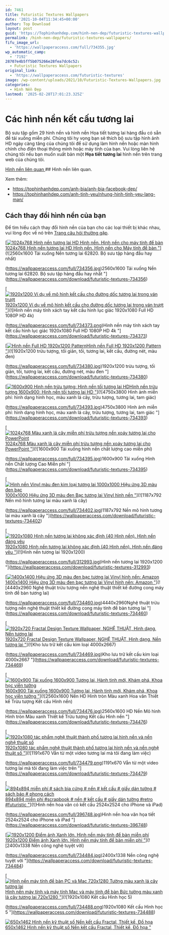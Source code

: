 ```yaml
---
id: 7461
title: Futuristic Textures Wallpapers
date: '2021-10-04T11:34:45+00:00'
author: Top Download
layout: post
guid: 'https://Tophinhanhdep.com/hinh-nen-dep/futuristic-textures-wallpapers/'
permalink: /hinh-nen-dep/futuristic-textures-wallpapers/
fifu_image_url:
  - 'https://wallpaperaccess.com/full/734355.jpg'
wp_automatic_camp:
  - '7192'
28707e4b5ff5b075266e28fea7dc6c52:
  - Futuristic Textures Wallpapers
original_link:
  - 'https://wallpaperaccess.com/futuristic-textures'
image: /wp-content/uploads/2021/10/Futuristic-Textures-Wallpapers.jpg
categories:
  - Hình Nền Đẹp
lastmod: '2025-02-28T17:01:23.325Z'
---
```

# Các hình nền kết cấu tương lai

Bộ sưu tập gồm 29 hình nền và hình nền Họa tiết tương lai hàng đầu có sẵn để tải xuống miễn phí. Chúng tôi hy vọng bạn sẽ thích bộ sưu tập hình ảnh HD ngày càng tăng của chúng tôi để sử dụng làm hình nền hoặc màn hình chính cho điện thoại thông minh hoặc máy tính của bạn. Vui lòng liên hệ chúng tôi nếu bạn muốn xuất bản một **Họa tiết tương lai** hình nền trên trang web của chúng tôi.

[Hình nền liên quan ](#related) ## Hình nền liên quan.

   
 Xem thêm:

   
- <https://tophinhanhdep.com/anh-bia/anh-bia-facebook-dep/>
- <https://tophinhanhdep.com/anh-tinh-yeu/nhung-hinh-tinh-yeu-lang-man/>

## Cách thay đổi hình nền của bạn

Để tìm hiểu cách thay đổi hình nền của bạn cho các loại thiết bị khác nhau, vui lòng đọc về nó trên [Trang câu hỏi thường gặp](https://tophinhanhdep.com/faq/).

  
[[![1024x768 Hình nền tương lai HD Hình nền.  Hình nền cho máy tính để bàn](https://wallpaperaccess.com/full/734355.jpg)1024x768 Hình nền tương lai HD Hình nền. Hình nền cho Máy tính để bàn "](https://wallpaperaccess.com/download/futuristic-textures-734355)](![2560x1600 Tải xuống Nền tương lai 62820. Bộ sưu tập hàng đầu hay nhất)

(https://wallpaperaccess.com/full/734356.jpg)2560x1600 Tải xuống Nền tương lai 62820. Bộ sưu tập hàng đầu hay nhất "](https://wallpaperaccess.com/download/futuristic-textures-734356)

[[![1920x1200 Ví dụ về mô hình kết cấu cho đường dốc tương lai trong ván trượt](https://wallpaperaccess.com/full/734366.jpg)1920x1200 Ví dụ về mô hình kết cấu cho đường dốc tương lai trong ván trượt "](https://wallpaperaccess.com/download/futuristic-textures-734366)](![Hình nền máy tính xách tay kết cấu hình lục giác 1920x1080 Full HD 1080P HD 4k)

(https://wallpaperaccess.com/full/734373.png)Hình nền máy tính xách tay kết cấu hình lục giác 1920x1080 Full HD 1080P HD 4k "](https://wallpaperaccess.com/download/futuristic-textures-734373)

[[![Hình nền Full HD 1920x1200 Pattern](https://wallpaperaccess.com/full/734376.jpg)Hình nền Full HD 1920x1200 Pattern "](https://wallpaperaccess.com/download/futuristic-textures-734376)](![1920x1200 trừu tượng, tối giản, tối, tương lai, kết cấu, đường nét, màu đen)

(https://wallpaperaccess.com/full/734380.jpg)1920x1200 trừu tượng, tối giản, tối, tương lai, kết cấu, đường nét, màu đen "](https://wallpaperaccess.com/download/futuristic-textures-734380)

[[![1600x900 Hình nền trừu tượng: Hình nền tối tương lai HD](https://wallpaperaccess.com/full/734388.jpg)Hình nền trừu tượng 1600x900: Hình nền tối tương lai HD "](https://wallpaperaccess.com/download/futuristic-textures-734388)](![4750x3800 Hình ảnh miễn phí: hình dạng hình học, màu xanh lá cây, trừu tượng, tương lai, tam giác)

(https://wallpaperaccess.com/full/734393.jpg)4750x3800 Hình ảnh miễn phí: hình dạng hình học, màu xanh lá cây, trừu tượng, tương lai, tam giác "](https://wallpaperaccess.com/download/futuristic-textures-734393)

[[![1024x768 Màu xanh lá cây miễn phí trừu tượng nền xoáy tương lai cho PowerPoint](https://wallpaperaccess.com/full/734394.jpg)1024x768 Màu xanh lá cây miễn phí trừu tượng nền xoáy tương lai cho PowerPoint "](https://wallpaperaccess.com/download/futuristic-textures-734394)](![1600x900 Tải xuống hình nền chất lượng cao miễn phí)

(https://wallpaperaccess.com/full/734395.jpg)1600x900 Tải xuống Hình nền Chất lượng Cao Miễn phí "](https://wallpaperaccess.com/download/futuristic-textures-734395)

[[![Hình nền Vinyl màu đen kim loại tương lai 1000x1000 Hiệu ứng 3D màu đen bạc](https://wallpaperaccess.com/full/734396.jpg)1000x1000 Hiệu ứng 3D màu đen Bạc tương lai Vinyl hình nền "](https://wallpaperaccess.com/download/futuristic-textures-734396)](![1187x792 Nền mô hình tương lai màu xanh lá cây)

(https://wallpaperaccess.com/full/734402.jpg)1187x792 Nền mô hình tương lai màu xanh lá cây "](https://wallpaperaccess.com/download/futuristic-textures-734402)

[[![1920x1080 Hình nền tương lai không xác định (40 Hình nền).  Hình nền đáng yêu](https://wallpaperaccess.com/full/678111.jpg)1920x1080 Hình nền tương lai không xác định (40 Hình nền). Hình nền đáng yêu "](https://wallpaperaccess.com/download/futuristic-textures-678111)](![Hình nền tương lai 1920x1200)

(https://wallpaperaccess.com/full/312993.jpg)Hình nền tương lai 1920x1200 "](https://wallpaperaccess.com/download/futuristic-textures-312993)

[[![1400x1400 Hiệu ứng 3D màu đen bạc tương lai Vinyl hình nền: Amazon](https://wallpaperaccess.com/full/734455.jpg)1400x1400 Hiệu ứng 3D màu đen bạc tương lai Vinyl hình nền: Amazon "](https://wallpaperaccess.com/download/futuristic-textures-734455)](![4440x2960 ​​Nghệ thuật trừu tượng nền nghệ thuật thiết kế đường cong máy tính để bàn tương lai)

(https://wallpaperaccess.com/full/734460.jpg)4440x2960 ​​Nghệ thuật trừu tượng nền nghệ thuật thiết kế đường cong máy tính để bàn tương lai "](https://wallpaperaccess.com/download/futuristic-textures-734460)

[[![1920x720 Fractal Design Texture Wallpaper, NGHỆ THUẬT, Hình dạng, Nền tương lai](https://wallpaperaccess.com/full/734465.jpg)1920x720 Fractal Design Texture Wallpaper, NGHỆ THUẬT, Hình dạng, Nền tương lai "](https://wallpaperaccess.com/download/futuristic-textures-734465)](![Kho lưu trữ kết cấu kim loại 4000x2667)

(https://wallpaperaccess.com/full/734469.jpg)Kho lưu trữ kết cấu kim loại 4000x2667 "](https://wallpaperaccess.com/download/futuristic-textures-734469)

[[![1600x900 Tải xuống 1600x900 Tương lai, Hành tinh mới, Khám phá, Khoa học viễn tưởng](https://wallpaperaccess.com/full/734472.jpg)1600x900 Tải xuống 1600x900 Tương lai, Hành tinh mới, Khám phá, Khoa học viễn tưởng "](https://wallpaperaccess.com/download/futuristic-textures-734472)](![2560x1600 Nền HD Hình tròn Màu xanh Hoa văn Thiết kế Trừu tượng Kết cấu Hình nền)

(https://wallpaperaccess.com/full/734476.jpg)2560x1600 HD Nền Mô hình Hình tròn Màu xanh Thiết kế Trừu tượng Kết cấu Hình nền "](https://wallpaperaccess.com/download/futuristic-textures-734476)

[[![1920x1080 tác phẩm nghệ thuật thành phố tương lai hình nền và nền nghệ thuật số](https://wallpaperaccess.com/full/734477.jpg)1920x1080 tác phẩm nghệ thuật thành phố tương lai hình nền và nền nghệ thuật số "](https://wallpaperaccess.com/download/futuristic-textures-734477)](![1191x670 Vẫn từ một video tương lai mà tôi đang làm việc)

(https://wallpaperaccess.com/full/734479.png)1191x670 Vẫn từ một video tương lai mà tôi đang làm việc trên "](https://wallpaperaccess.com/download/futuristic-textures-734479)

[[![894x894 miễn phí # sách bìa cứng # nền # kết cấu # giấy dán tường # sách báo # phong cách](https://wallpaperaccess.com/full/734480.jpg)894x894 miễn phí #scrapbook # nền # kết cấu # giấy dán tường #retro #futuristic "](https://wallpaperaccess.com/download/futuristic-textures-734480)](![Hình nền hoa văn có kết cấu 2524x2524 cho iPhone và iPad)

(https://wallpaperaccess.com/full/396748.jpg)Hình nền hoa văn họa tiết 2524x2524 cho iPhone và iPad "](https://wallpaperaccess.com/download/futuristic-textures-396748)

 [[![1920x1200 Điểm ảnh Xanh lớn.  Hình nền máy tính để bàn miễn phí](https://wallpaperaccess.com/full/734483.jpg)1920x1200 Điểm ảnh Xanh lớn. Hình nền máy tính để bàn miễn phí "](https://wallpaperaccess.com/download/futuristic-textures-734483)](![2400x1338 Nền công nghệ tuyệt vời)

(https://wallpaperaccess.com/full/734484.jpg)2400x1338 Nền công nghệ tuyệt vời "](https://wallpaperaccess.com/download/futuristic-textures-734484)

[[![Hình nền máy tính để bàn PC và Mac 720x1280 Tường màu xanh lá cây tương lai](https://wallpaperaccess.com/full/734487.jpg)Hình nền máy tính và máy tính Mac và máy tính để bàn Bức tường màu xanh lá cây tương lai 720x1280 "](https://wallpaperaccess.com/download/futuristic-textures-734487)](![1920x1080 Kết cấu Hình học 5)

(https://wallpaperaccess.com/full/734488.png)1920x1080 Kết cấu Hình học 5 "](https://wallpaperaccess.com/download/futuristic-textures-734488)

[![650x1462 Hình nền kỹ thuật số Nền kết cấu Fractal, Thiết kế, Đồ họa](https://wallpaperaccess.com/full/734491.jpg)650x1462 Hình nền kỹ thuật số Nền kết cấu Fractal, Thiết kế, Đồ họa "](https://wallpaperaccess.com/download/futuristic-textures-734491)
